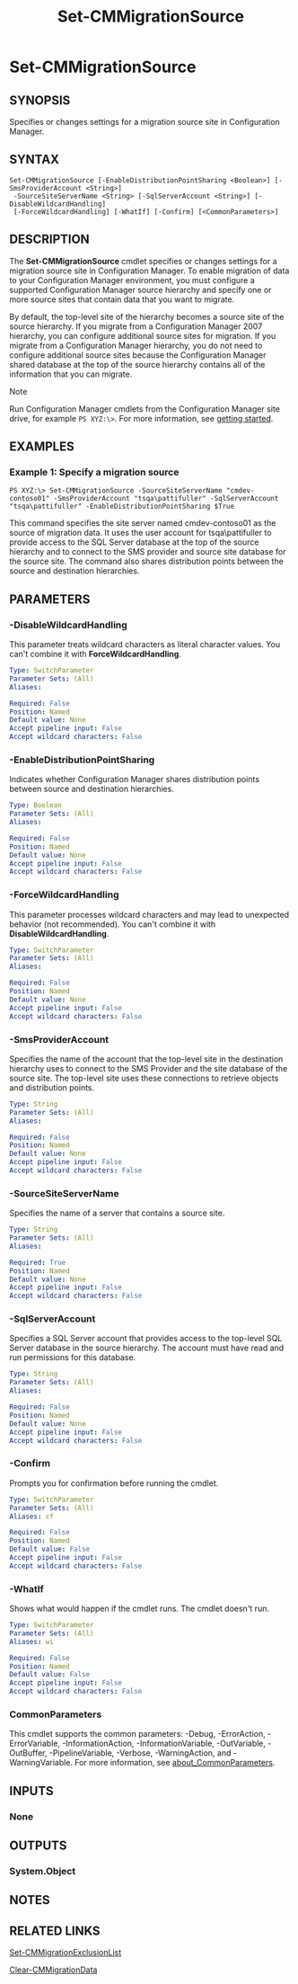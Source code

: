 ﻿---
description: Specifies or changes settings for a migration source site in Configuration Manager.
external help file: AdminUI.PS.dll-Help.xml
Module Name: ConfigurationManager
ms.date: 05/07/2019
schema: 2.0.0
title: Set-CMMigrationSource
---

# Set-CMMigrationSource

## SYNOPSIS
Specifies or changes settings for a migration source site in Configuration Manager.

## SYNTAX

```
Set-CMMigrationSource [-EnableDistributionPointSharing <Boolean>] [-SmsProviderAccount <String>]
 -SourceSiteServerName <String> [-SqlServerAccount <String>] [-DisableWildcardHandling]
 [-ForceWildcardHandling] [-WhatIf] [-Confirm] [<CommonParameters>]
```

## DESCRIPTION
The **Set-CMMigrationSource** cmdlet specifies or changes settings for a migration source site in Configuration Manager.
To enable migration of data to your Configuration Manager environment, you must configure a supported Configuration Manager source hierarchy and specify one or more source sites that contain data that you want to migrate.

By default, the top-level site of the hierarchy becomes a source site of the source hierarchy.
If you migrate from a Configuration Manager 2007 hierarchy, you can configure additional source sites for migration.
If you migrate from a Configuration Manager hierarchy, you do not need to configure additional source sites because the Configuration Manager shared database at the top of the source hierarchy contains all of the information that you can migrate.

> [!NOTE]
> Run Configuration Manager cmdlets from the Configuration Manager site drive, for example `PS XYZ:\>`. For more information, see [getting started](/powershell/sccm/overview).

## EXAMPLES

### Example 1: Specify a migration source
```
PS XYZ:\> Set-CMMigrationSource -SourceSiteServerName "cmdev-contoso01" -SmsProviderAccount "tsqa\pattifuller" -SqlServerAccount "tsqa\pattifuller" -EnableDistributionPointSharing $True
```

This command specifies the site server named cmdev-contoso01 as the source of migration data.
It uses the user account for tsqa\pattifuller to provide access to the SQL Server database at the top of the source hierarchy and to connect to the SMS provider and source site database for the source site.
The command also shares distribution points between the source and destination hierarchies.

## PARAMETERS

### -DisableWildcardHandling

This parameter treats wildcard characters as literal character values. You can't combine it with **ForceWildcardHandling**.

```yaml
Type: SwitchParameter
Parameter Sets: (All)
Aliases:

Required: False
Position: Named
Default value: None
Accept pipeline input: False
Accept wildcard characters: False
```

### -EnableDistributionPointSharing
Indicates whether Configuration Manager shares distribution points between source and destination hierarchies.

```yaml
Type: Boolean
Parameter Sets: (All)
Aliases:

Required: False
Position: Named
Default value: None
Accept pipeline input: False
Accept wildcard characters: False
```

### -ForceWildcardHandling

This parameter processes wildcard characters and may lead to unexpected behavior (not recommended). You can't combine it with **DisableWildcardHandling**.

```yaml
Type: SwitchParameter
Parameter Sets: (All)
Aliases:

Required: False
Position: Named
Default value: None
Accept pipeline input: False
Accept wildcard characters: False
```

### -SmsProviderAccount
Specifies the name of the account that the top-level site in the destination hierarchy uses to connect to the SMS Provider and the site database of the source site.
The top-level site uses these connections to retrieve objects and distribution points.

```yaml
Type: String
Parameter Sets: (All)
Aliases:

Required: False
Position: Named
Default value: None
Accept pipeline input: False
Accept wildcard characters: False
```

### -SourceSiteServerName
Specifies the name of a server that contains a source site.

```yaml
Type: String
Parameter Sets: (All)
Aliases:

Required: True
Position: Named
Default value: None
Accept pipeline input: False
Accept wildcard characters: False
```

### -SqlServerAccount
Specifies a SQL Server account that provides access to the top-level SQL Server database in the source hierarchy.
The account must have read and run permissions for this database.

```yaml
Type: String
Parameter Sets: (All)
Aliases:

Required: False
Position: Named
Default value: None
Accept pipeline input: False
Accept wildcard characters: False
```

### -Confirm
Prompts you for confirmation before running the cmdlet.

```yaml
Type: SwitchParameter
Parameter Sets: (All)
Aliases: cf

Required: False
Position: Named
Default value: False
Accept pipeline input: False
Accept wildcard characters: False
```

### -WhatIf

Shows what would happen if the cmdlet runs. The cmdlet doesn't run.

```yaml
Type: SwitchParameter
Parameter Sets: (All)
Aliases: wi

Required: False
Position: Named
Default value: False
Accept pipeline input: False
Accept wildcard characters: False
```

### CommonParameters
This cmdlet supports the common parameters: -Debug, -ErrorAction, -ErrorVariable, -InformationAction, -InformationVariable, -OutVariable, -OutBuffer, -PipelineVariable, -Verbose, -WarningAction, and -WarningVariable. For more information, see [about_CommonParameters](http://go.microsoft.com/fwlink/?LinkID=113216).

## INPUTS

### None
## OUTPUTS

### System.Object
## NOTES

## RELATED LINKS

[Set-CMMigrationExclusionList](Set-CMMigrationExclusionList.md)

[Clear-CMMigrationData](Clear-CMMigrationData.md)


